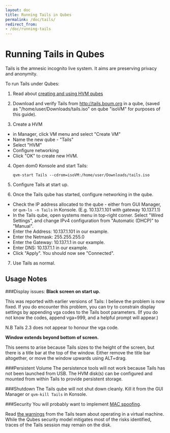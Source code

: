 ```yaml
---
layout: doc
title: Running Tails in Qubes
permalink: /doc/tails/
redirect_from:
- /doc/running-tails
---
```


Running Tails in Qubes
============================

Tails is the amnesic incognito live system. It aims are preserving privacy and anonymity.

To run Tails under Qubes:

1.  Read about [creating and using HVM qubes](https://www.qubes-os.org/doc/hvm/)

2.  Download and verify Tails from http://tails.boum.org in a qube, (saved as "/home/user/Downloads/tails.iso" on qube "isoVM" for purposes of this guide).
3.  Create a HVM

  - in Manager, click VM menu and select "Create VM"
  - Name the new qube - "Tails"
  - Select "HVM"
  - Configure networking
  - Click "OK" to create new HVM.

4.  Open dom0 Konsole and start Tails:

        qvm-start Tails --cdrom=isoVM:/home/user/Downloads/tails.iso

5.  Configure Tails at start up.

6.  Once the Tails qube has started, configure networking in the qube.

  -  Check the IP address allocated to the qube - either from GUI Manager, or ```qvm-ls -n Tails``` in Konsole. (E.g. 10.137.1.101 with gateway 10.137.1.1)
  -  In the Tails qube, open systems menu in top-right corner. Select "Wired Settings", and change  IPv4 configuration from "Automatic (DHCP)" to "Manual".
  -  Enter the Address:   10.137.1.101  in our example.
  -  Enter the Netmask:   255.255.255.0  
  -  Enter the Gateway:   10.137.1.1  in our example.
  -  Enter DNS:           10.137.1.1  in our example.
  -  Click "Apply". You should now see "Connected".

7.  Use Tails as normal.

## Usage Notes

###Display issues:
**Black screen on start up.**

This was reported with earlier versions of Tails: I believe the problem is now fixed.
If you do encounter this problem, you can try to constrain display settings by appending vga codes to the Tails boot parameters.
(If you do not know the codes, append vga=999, and a helpful prompt will appear.)

N.B Tails 2.3 does not appear to honour the vga code.

**Window extends beyond bottom of screen.**

This seems to arise because Tails sizes to the height of the screen, but there is a title bar at the top of the window.
Either remove the title bar altogether, or move the window upwards using ALT+drag.

###Persistent Volume
The persistence tools will not work because Tails has not been launched from USB.
The HVM disk(s) can be configured and mounted from within Tails to provide persistent storage. 

###Shutdown
The Tails qube will not shut down cleanly.
Kill it from the GUI Manager or ```qvm-kill Tails``` in Konsole.

###Security
You will probably want to implement [MAC spoofing](https://www.qubes-os.org/doc/anonymizing-your-mac-address/).

Read [the warnings](https://tails.boum.org/doc/advanced_topics/virtualization/) from the Tails team about operating in a virtual machine.
While the Qubes security model mitigates most of the risks identified, traces of the Tails session may remain on the disk.
